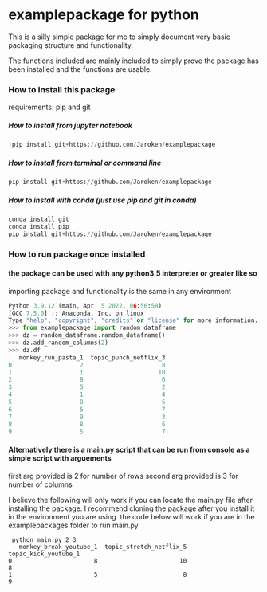 # examplepackage for python

This is a silly simple package for me to simply document very basic packaging structure and functionality.

The functions included are mainly included to simply prove the package has been installed and the functions are usable.

### How to install this package
requirements: pip and git
##### How to install from jupyter notebook
```python
!pip install git+https://github.com/Jaroken/examplepackage
```
##### How to install from terminal or command line
```python
pip install git+https://github.com/Jaroken/examplepackage
```

##### How to install with conda (just use pip and git in conda)
```python
conda install git
conda install pip
pip install git+https://github.com/Jaroken/examplepackage
```
### How to run package once installed 
#### the package can be used with any python3.5 interpreter or greater like so
importing package and functionality is the same in any environment
```python 
Python 3.9.12 (main, Apr  5 2022, 06:56:58) 
[GCC 7.5.0] :: Anaconda, Inc. on linux
Type "help", "copyright", "credits" or "license" for more information.
>>> from examplepackage import random_dataframe
>>> dz = random_dataframe.random_dataframe()
>>> dz.add_random_columns(2)
>>> dz.df
   monkey_run_pasta_1  topic_punch_netflix_3
0                   2                      8
1                   1                     10
2                   8                      6
3                   5                      2
4                   1                      4
5                   8                      5
6                   5                      7
7                   9                      3
8                   8                      6
9                   5                      7

```

#### Alternatively there is a main.py script that can be run from console as a simple script with arguements
first arg provided is 2 for number of rows
second arg provided is 3 for number of columns

I believe the following will only work if you can locate the main.py file after installing the package. 
I recommend cloning the package after you install it in the environment you are using. the code below will work if you are in the examplepackages folder to run main.py
```commandline
 python main.py 2 3
   monkey_break_youtube_1  topic_stretch_netflix_5  topic_kick_youtube_1
0                       8                       10                     8
1                       5                        8                     9

```